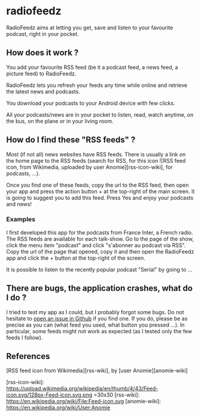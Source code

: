 radiofeedz
==========

RadioFeedz aims at letting you get, save and listen to your favourite podcast, right in your pocket.

## How does it work ?

You add your favourite RSS feed (be it a podcast feed, a news feed, a picture feed) to RadioFeedz.

RadioFeedz lets you refresh your feeds any time while online and retrieve the latest news and podcasts.

You download your podcasts to your Android device with few clicks.

All your podcasts/news are in your pocket to listen, read, watch anytime, on the bus, on the plane or in your living room.


## How do I find these "RSS feeds" ?

Most (if not all) news websites have RSS feeds. There is usually a link on the home page to the RSS feeds (search for RSS, for this icon ![RSS feed icon, from Wikimedia, uploaded by user Anomie][rss-icon-wiki], for podcasts, ...).

Once you find one of these feeds, copy the url to the RSS feed, then open your app and press the action button + at the top-right of the main screen. It is going to suggest you to add this feed. Press Yes and enjoy your podcasts and news!

### Examples

I first developed this app for the podcasts from France Inter, a French radio. The RSS feeds are available for each talk-show. Go to the page of the show, click the menu item "podcast" and click "s'abonner au podcast via RSS". Copy the url of the page that opened, copy it and then open the RadioFeedz app and click the + button at the top-right of the screen.

It is possible to listen to the recently popular podcast "Serial" by going to ...

## There are bugs, the application crashes, what do I do ?

I tried to test my app as I could, but I probably forgot some bugs. Do not hesitate to [open an issue in Github][gh-issues] if you find one. If you do, please be as precise as you can (what feed you used, what button you pressed ...). In particular, some feeds might not work as expected (as I tested only the few feeds I follow).

## References

[RSS feed icon from Wikimedia][rss-wiki], by [user Anomie][anomie-wiki]


[gh-issues]: https://github.com/vpmalley/radiofeedz/issues
[rss-icon-wiki]: https://upload.wikimedia.org/wikipedia/en/thumb/4/43/Feed-icon.svg/128px-Feed-icon.svg.png =30x30
[rss-wiki]: https://en.wikipedia.org/wiki/File:Feed-icon.svg
[anomie-wiki]: https://en.wikipedia.org/wiki/User:Anomie
